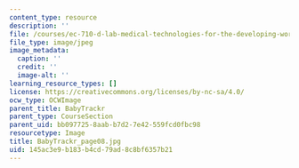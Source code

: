 ```yaml
---
content_type: resource
description: ''
file: /courses/ec-710-d-lab-medical-technologies-for-the-developing-world-spring-2010/145ac3e9b183b4cd79ad8c8bf6357b21_BabyTrackr_page08.jpg
file_type: image/jpeg
image_metadata:
  caption: ''
  credit: ''
  image-alt: ''
learning_resource_types: []
license: https://creativecommons.org/licenses/by-nc-sa/4.0/
ocw_type: OCWImage
parent_title: BabyTrackr
parent_type: CourseSection
parent_uid: bb097725-8aab-b7d2-7e42-559fcd0fbc98
resourcetype: Image
title: BabyTrackr_page08.jpg
uid: 145ac3e9-b183-b4cd-79ad-8c8bf6357b21
---
```


